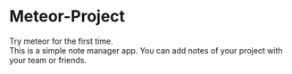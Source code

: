 # Meteor-Project
Try meteor for the first time.
<br>
This is a simple note manager app. You can add notes of your project with your team or friends.
